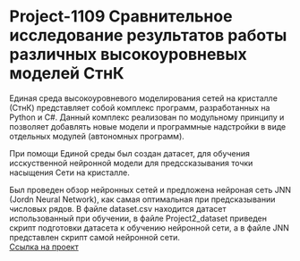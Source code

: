 # Project-1109 Сравнительное исследование результатов работы различных высокоуровневых моделей СтнК

Единая среда высокоуровневого моделирования сетей на кристалле (СтнК) представляет собой комплекс программ, разработанных на Python и C#. Данный комплекс реализован по модульному принципу и позволяет добавлять новые модели и программные надстройки в виде отдельных модулей (автономных программ).

При помощи Единой среды был создан датасет, для обучения исскуственной нейронной модели для предссказывания точки насыщения Сети на кристалле. 

Был проведен обзор нейронных сетей и предложена нейроная сеть JNN (Jordn Neural Network), как самая оптимальная при предсказывании числовых рядов. В файле dataset.csv находится датасет использованный при обучении, в файле Project2_dataset приведен скрипт подготовки датасета к обучению нейронной сети, а в файле JNN представлен скрипт самой нейронной сети.  
[Ссылка на проект](https://cabinet.miem.hse.ru/#/project/1109/)
